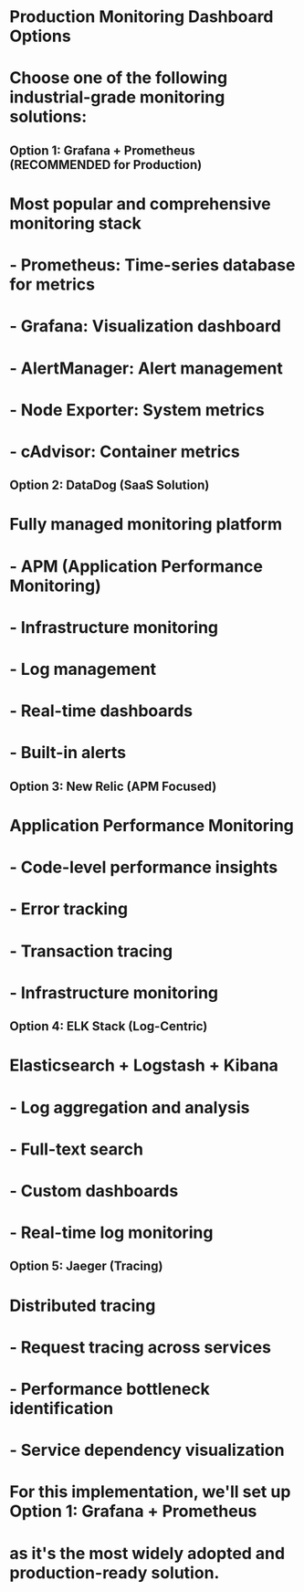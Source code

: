 # Production Monitoring Dashboard Options
# Choose one of the following industrial-grade monitoring solutions:

## Option 1: Grafana + Prometheus (RECOMMENDED for Production)
# Most popular and comprehensive monitoring stack
# - Prometheus: Time-series database for metrics
# - Grafana: Visualization dashboard
# - AlertManager: Alert management
# - Node Exporter: System metrics
# - cAdvisor: Container metrics

## Option 2: DataDog (SaaS Solution)
# Fully managed monitoring platform
# - APM (Application Performance Monitoring)
# - Infrastructure monitoring
# - Log management
# - Real-time dashboards
# - Built-in alerts

## Option 3: New Relic (APM Focused)
# Application Performance Monitoring
# - Code-level performance insights
# - Error tracking
# - Transaction tracing
# - Infrastructure monitoring

## Option 4: ELK Stack (Log-Centric)
# Elasticsearch + Logstash + Kibana
# - Log aggregation and analysis
# - Full-text search
# - Custom dashboards
# - Real-time log monitoring

## Option 5: Jaeger (Tracing)
# Distributed tracing
# - Request tracing across services
# - Performance bottleneck identification
# - Service dependency visualization

# For this implementation, we'll set up Option 1: Grafana + Prometheus
# as it's the most widely adopted and production-ready solution.
